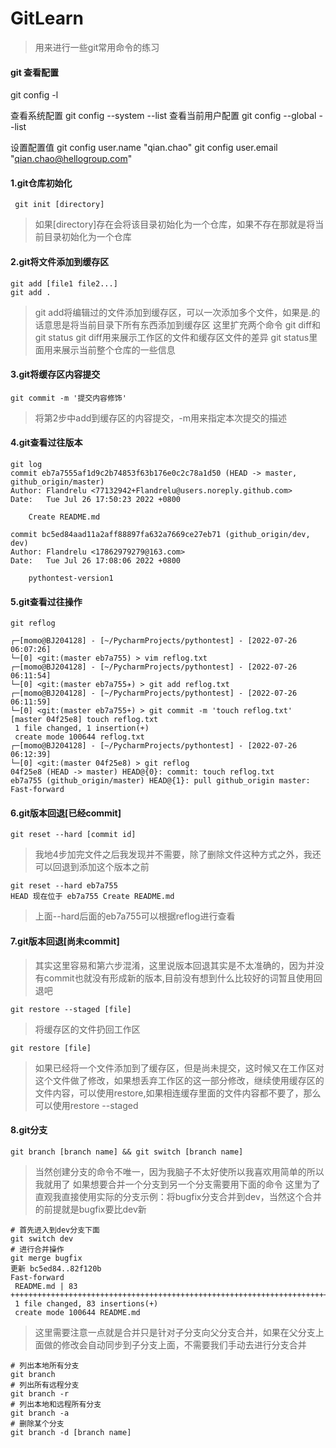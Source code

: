 # GitLearn

> 用来进行一些git常用命令的练习

#### git 查看配置
git config -l

查看系统配置
git config --system --list
查看当前用户配置
git config --global --list

设置配置值
git config user.name "qian.chao"
git config user.email "qian.chao@hellogroup.com"

#### 1.git仓库初始化
```git
 git init [directory]
 ```
 > 如果[directory]存在会将该目录初始化为一个仓库，如果不存在那就是将当前目录初始化为一个仓库
 
 #### 2.git将文件添加到缓存区
 ```git
 git add [file1 file2...]
 git add .
 ```
 > git add将编辑过的文件添加到缓存区，可以一次添加多个文件，如果是.的话意思是将当前目录下所有东西添加到缓存区
 > 这里扩充两个命令 git diff和git status
 > git diff用来展示工作区的文件和缓存区文件的差异
 > git status里面用来展示当前整个仓库的一些信息
 
 #### 3.git将缓存区内容提交
 ```git
 git commit -m '提交内容修饰'
 ```
 > 将第2步中add到缓存区的内容提交，-m用来指定本次提交的描述
 
 #### 4.git查看过往版本
```git
git log
commit eb7a7555af1d9c2b74853f63b176e0c2c78a1d50 (HEAD -> master, github_origin/master)
Author: Flandrelu <77132942+Flandrelu@users.noreply.github.com>
Date:   Tue Jul 26 17:50:23 2022 +0800

    Create README.md

commit bc5ed84aad11a2aff88897fa632a7669ce27eb71 (github_origin/dev, dev)
Author: Flandrelu <17862979279@163.com>
Date:   Tue Jul 26 17:08:06 2022 +0800

    pythontest-version1
```

#### 5.git查看过往操作
```git
git reflog
```
```text
┌─[momo@BJ204128] - [~/PycharmProjects/pythontest] - [2022-07-26 06:07:26]
└─[0] <git:(master eb7a755) > vim reflog.txt
┌─[momo@BJ204128] - [~/PycharmProjects/pythontest] - [2022-07-26 06:11:54]
└─[0] <git:(master eb7a755✈) > git add reflog.txt
┌─[momo@BJ204128] - [~/PycharmProjects/pythontest] - [2022-07-26 06:11:59]
└─[0] <git:(master eb7a755+) > git commit -m 'touch reflog.txt'
[master 04f25e8] touch reflog.txt
 1 file changed, 1 insertion(+)
 create mode 100644 reflog.txt
┌─[momo@BJ204128] - [~/PycharmProjects/pythontest] - [2022-07-26 06:12:39]
└─[0] <git:(master 04f25e8) > git reflog
04f25e8 (HEAD -> master) HEAD@{0}: commit: touch reflog.txt
eb7a755 (github_origin/master) HEAD@{1}: pull github_origin master: Fast-forward
```
#### 6.git版本回退[已经commit]
```git
git reset --hard [commit id]
```
> 我地4步加完文件之后我发现并不需要，除了删除文件这种方式之外，我还可以回退到添加这个版本之前
```git
git reset --hard eb7a755
HEAD 现在位于 eb7a755 Create README.md
```
> 上面--hard后面的eb7a755可以根据reflog进行查看

#### 7.git版本回退[尚未commit]
> 其实这里容易和第六步混淆，这里说版本回退其实是不太准确的，因为并没有commit也就没有形成新的版本,目前没有想到什么比较好的词暂且使用回退吧
```git
git restore --staged [file]
```
> 将缓存区的文件扔回工作区
```git
git restore [file]
```
> 如果已经将一个文件添加到了缓存区，但是尚未提交，这时候又在工作区对这个文件做了修改，如果想丢弃工作区的这一部分修改，继续使用缓存区的文件内容，可以使用restore,如果相连缓存里面的文件内容都不要了，那么可以使用restore --staged

#### 8.git分支
```git
git branch [branch name] && git switch [branch name]
```
> 当然创建分支的命令不唯一，因为我脑子不太好使所以我喜欢用简单的所以我就用了
> 如果想要合并一个分支到另一个分支需要用下面的命令
> 这里为了直观我直接使用实际的分支示例：将bugfix分支合并到dev，当然这个合并的前提就是bugfix要比dev新
```git
# 首先进入到dev分支下面
git switch dev
# 进行合并操作
git merge bugfix
更新 bc5ed84..82f120b
Fast-forward
 README.md | 83 +++++++++++++++++++++++++++++++++++++++++++++++++++++++++++++++++++++++++++++++++++
 1 file changed, 83 insertions(+)
 create mode 100644 README.md
```
> 这里需要注意一点就是合并只是针对子分支向父分支合并，如果在父分支上面做的修改会自动同步到子分支上面，不需要我们手动去进行分支合并
```git
# 列出本地所有分支
git branch
# 列出所有远程分支
git branch -r
# 列出本地和远程所有分支
git branch -a
# 删除某个分支
git branch -d [branch name]
```
